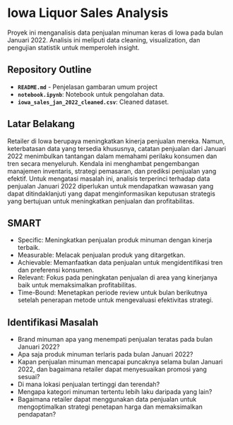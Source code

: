 # Iowa Liquor Sales Analysis

Proyek ini menganalisis data penjualan minuman keras di Iowa pada bulan Januari 2022. Analisis ini meliputi data cleaning, visualization, dan pengujian statistik untuk memperoleh insight.

## Repository Outline

- **`README.md`** - Penjelasan gambaran umum project
- **`notebook.ipynb`**: Notebook untuk pengolahan data.
- **`iowa_sales_jan_2022_cleaned.csv`**: Cleaned dataset.

## Latar Belakang
Retailer di Iowa berupaya meningkatkan kinerja penjualan mereka. Namun, keterbatasan data yang tersedia khususnya, catatan penjualan dari Januari 2022 menimbulkan tantangan dalam memahami perilaku konsumen dan tren secara menyeluruh. Kendala ini menghambat pengembangan manajemen inventaris, strategi pemasaran, dan prediksi penjualan yang efektif. Untuk mengatasi masalah ini, analisis terperinci terhadap data penjualan Januari 2022 diperlukan untuk mendapatkan wawasan yang dapat ditindaklanjuti yang dapat menginformasikan keputusan strategis yang bertujuan untuk meningkatkan penjualan dan profitabilitas.

## SMART
- Specific: Meningkatkan penjualan produk minuman dengan kinerja terbaik.
- Measurable: Melacak penjualan produk yang ditargetkan.
- Achievable: Memanfaatkan data penjualan untuk mengidentifikasi tren dan preferensi konsumen.
- Relevant: Fokus pada peningkatan penjualan di area yang kinerjanya baik untuk memaksimalkan profitabilitas.
- Time-Bound: Menetapkan periode review untuk bulan berikutnya setelah penerapan metode untuk mengevaluasi efektivitas strategi.

## Identifikasi Masalah

- Brand minuman apa yang menempati penjualan teratas pada bulan Januari 2022?
- Apa saja produk minuman terlaris pada bulan Januari 2022?
- Kapan penjualan minuman mencapai puncaknya selama bulan Januari 2022, dan bagaimana retailer dapat menyesuaikan promosi yang sesuai?
- Di mana lokasi penjualan tertinggi dan terendah?
- Mengapa kategori minuman tertentu lebih laku daripada yang lain?
- Bagaimana retailer dapat menggunakan data penjualan untuk mengoptimalkan strategi penetapan harga dan memaksimalkan pendapatan?
